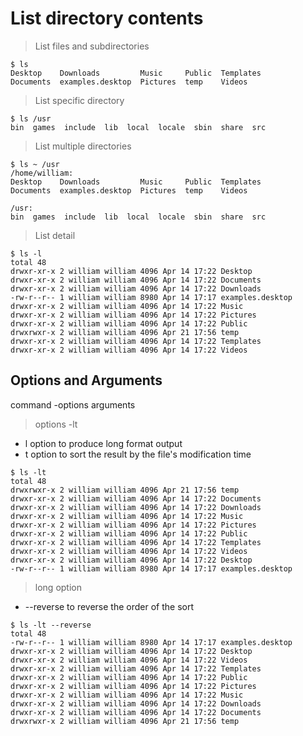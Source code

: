 # List directory contents

> List files and subdirectories

```
﻿$ ls
Desktop    Downloads         Music     Public  Templates
Documents  examples.desktop  Pictures  temp    Videos
```

> List specific directory

```
$ ls /usr
bin  games  include  lib  local  locale  sbin  share  src
```

> List multiple directories

```
﻿$ ls ~ /usr
/home/william:
Desktop    Downloads         Music     Public  Templates
Documents  examples.desktop  Pictures  temp    Videos

/usr:
bin  games  include  lib  local  locale  sbin  share  src
```

> List detail

```
﻿$ ls -l
total 48
drwxr-xr-x 2 william william 4096 Apr 14 17:22 Desktop
drwxr-xr-x 2 william william 4096 Apr 14 17:22 Documents
drwxr-xr-x 2 william william 4096 Apr 14 17:22 Downloads
-rw-r--r-- 1 william william 8980 Apr 14 17:17 examples.desktop
drwxr-xr-x 2 william william 4096 Apr 14 17:22 Music
drwxr-xr-x 2 william william 4096 Apr 14 17:22 Pictures
drwxr-xr-x 2 william william 4096 Apr 14 17:22 Public
drwxrwxr-x 2 william william 4096 Apr 21 17:56 temp
drwxr-xr-x 2 william william 4096 Apr 14 17:22 Templates
drwxr-xr-x 2 william william 4096 Apr 14 17:22 Videos
```

## Options and Arguments

command -options arguments

> options -lt

- l option to produce long format output
- t option to sort the result by the file's modification time

```
﻿$ ls -lt
total 48
drwxrwxr-x 2 william william 4096 Apr 21 17:56 temp
drwxr-xr-x 2 william william 4096 Apr 14 17:22 Documents
drwxr-xr-x 2 william william 4096 Apr 14 17:22 Downloads
drwxr-xr-x 2 william william 4096 Apr 14 17:22 Music
drwxr-xr-x 2 william william 4096 Apr 14 17:22 Pictures
drwxr-xr-x 2 william william 4096 Apr 14 17:22 Public
drwxr-xr-x 2 william william 4096 Apr 14 17:22 Templates
drwxr-xr-x 2 william william 4096 Apr 14 17:22 Videos
drwxr-xr-x 2 william william 4096 Apr 14 17:22 Desktop
-rw-r--r-- 1 william william 8980 Apr 14 17:17 examples.desktop
```

> long option

- --reverse to reverse the order of the sort
 
```
﻿$ ls -lt --reverse
total 48
-rw-r--r-- 1 william william 8980 Apr 14 17:17 examples.desktop
drwxr-xr-x 2 william william 4096 Apr 14 17:22 Desktop
drwxr-xr-x 2 william william 4096 Apr 14 17:22 Videos
drwxr-xr-x 2 william william 4096 Apr 14 17:22 Templates
drwxr-xr-x 2 william william 4096 Apr 14 17:22 Public
drwxr-xr-x 2 william william 4096 Apr 14 17:22 Pictures
drwxr-xr-x 2 william william 4096 Apr 14 17:22 Music
drwxr-xr-x 2 william william 4096 Apr 14 17:22 Downloads
drwxr-xr-x 2 william william 4096 Apr 14 17:22 Documents
drwxrwxr-x 2 william william 4096 Apr 21 17:56 temp
```
